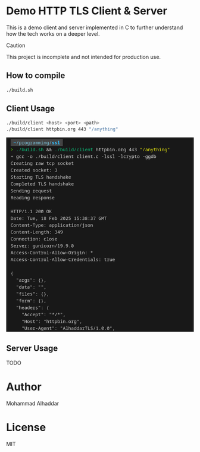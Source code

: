 # Demo HTTP TLS Client & Server
This is a demo client and server implemented in C to further understand how the tech works on a deeper level.

> [!CAUTION]
> This project is incomplete and not intended for production use.

## How to compile
```sh
./build.sh
```

## Client Usage
```sh
./build/client <host> <port> <path>
./build/client httpbin.org 443 "/anything"
```

![client output](./assets/client_output.png)

## Server Usage
TODO

# Author
Mohammad Alhaddar

# License
MIT